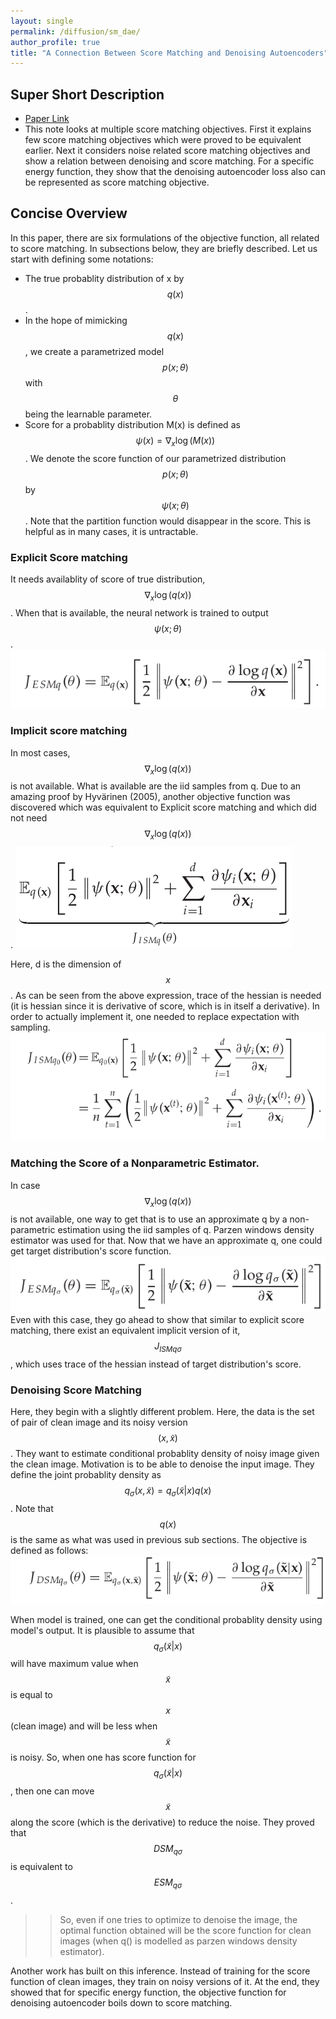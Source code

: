 ```yaml
---
layout: single
permalink: /diffusion/sm_dae/
author_profile: true
title: "A Connection Between Score Matching and Denoising Autoencoders"
---
```


## Super Short Description
* [Paper Link](http://www.iro.umontreal.ca/~vincentp/Publications/smdae_techreport.pdf)
* This note looks at multiple score matching objectives. First it explains few score matching objectives which were proved to be equivalent earlier. Next it considers noise related score matching objectives and show a relation between denoising and score matching. For a specific energy function, they show that the denoising autoencoder loss also can be represented as score matching objective.

## Concise Overview
In this paper, there are six formulations of the objective function, all related to score matching. In subsections below, they are briefly described. Let us start with defining some notations:
* The true probablity distribution of x by $$q(x)$$.
* In the hope of mimicking $$q(x)$$, we create a parametrized model $$p(x;\theta)$$ with $$\theta$$ being the learnable parameter.
* Score for a probablity distribution M(x) is defined as $$\psi(x) = \nabla_{x} \log(M(x))$$. We denote the score function of our parametrized distribution $$p(x;\theta)$$ by $$\psi(x;\theta)$$ . Note that the partition function would disappear in the score. This is helpful as in many cases, it is untractable.

### Explicit Score matching
It needs availablity of score of true distribution, $$\nabla_{x} \log(q(x))$$. When that is available, the neural network is trained to output $$\psi(x;\theta)$$.
<img src="/assets/images/score_matching/esm_q.png" alt="drawing"
title="ESM"/>

### Implicit score matching
In most cases, $$\nabla_{x} \log(q(x))$$ is not available. What is available are the iid samples from q. Due to an amazing proof by Hyvärinen (2005), another  objective function was discovered which was  equivalent to Explicit score matching and which did not need $$\nabla_{x} \log(q(x))$$.
<img src="/assets/images/score_matching/ism_q.png" alt="drawing"
title="ISM"/>

Here, d is the dimension of $$x$$. As can be seen from the above expression, trace of the hessian is needed (it is hessian since it is derivative of score, which is in itself a derivative). In order to actually implement it, one needed to replace expectation with sampling.
<img src="/assets/images/score_matching/ism_q0.png" alt="drawing"
title="ISM discrete"/>

### Matching the Score of a Nonparametric Estimator.
In case $$\nabla_{x} \log(q(x))$$ is not available, one way to get that is to use an approximate q by a non-parametric estimation using the iid samples of q. Parzen windows density estimator was used for that. Now that we have an approximate q, one could get target distribution's score function.
<img src="/assets/images/score_matching/esm_qsigma.png" alt="drawing"
title="ESM Estimate"/>
Even with this case, they go ahead to show that similar to explicit score matching,  there exist an equivalent implicit version of it, $$J_{ISMq\sigma}$$, which uses trace of the hessian instead of target distribution's score.

### Denoising Score Matching
Here, they begin with a slightly different problem. Here, the data is the set of pair of clean image and its noisy
version $$ (x,\widetilde{x})$$. They want to estimate conditional probablity density of noisy image given the clean image. Motivation is to be able to denoise the input image. They define the joint probablity density as $$q_\sigma (x,\widetilde{x}) = q_\sigma(\widetilde{x}|x)q(x)$$. Note that $$q(x)$$ is the same as what was used in previous sub sections. The objective is defined as follows:
<img src="/assets/images/score_matching/dsm_qsigma.png" alt="drawing"
title="Denoising score matching"/>

When model is trained, one can get the conditional probablity density using model's output. It is plausible to assume that $$q_{\sigma}(\widetilde{x}|x)$$ will have maximum value when $$\widetilde{x}$$ is equal to $$x$$ (clean image) and will be less when $$\widetilde{x}$$ is noisy. So, when one has score function for $$q_\sigma(\widetilde{x}|x)$$, then one can move $$\widetilde{x}$$ along the score (which is the derivative) to reduce the noise.  They proved that $$DSM_{q\sigma}$$ is equivalent to $$ESM_{q\sigma}$$.
>> So, even if one tries to optimize to denoise the image, the optimal function obtained will be the score function for clean images (when q() is modelled as parzen windows density estimator).

Another work has built on this inference. Instead of training for the score function of clean images, they train on noisy versions of it. At the end, they showed that for specific energy function, the objective function for denoising autoencoder boils down to score matching.
